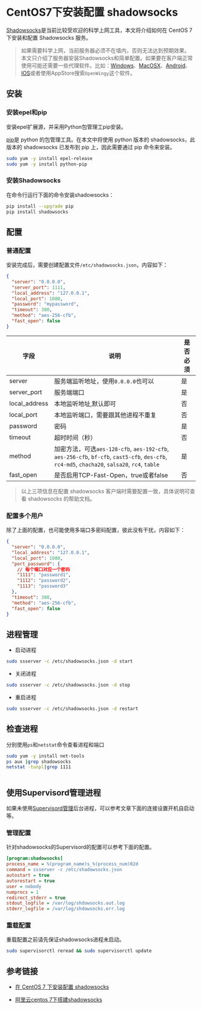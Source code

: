 # CentOS7下安装配置 shadowsocks

[Shadowsocks](https://github.com/shadowsocks/)是当前比较受欢迎的科学上网工具，本文将介绍如何在 CentOS 7下安装和配置 Shadowsocks 服务。

> 如果需要科学上网，当前服务器必须不在墙内，否则无法达到预期效果。
> 本文只介绍了服务器安装Shadowsocks和简单配置。如果要在客户端正常使用可能还需要一些代理软件。比如：[Windows](https://github.com/shadowsocks/shadowsocks-windows/wiki/Shadowsocks-Windows-%E4%BD%BF%E7%94%A8%E8%AF%B4%E6%98%8E)、[MacOSX](https://github.com/shadowsocks/ShadowsocksX-NG)、[Android](https://github.com/shadowsocks/shadowsocks-android)、[IOS](https://github.com/shadowsocks/shadowsocks-iOS/wiki/Help)或者使用AppStore搜索`OpenWingy`这个软件。

## 安装

### 安装epel和pip

安装epel扩展源，并采用Python包管理工pip安装。

[pip](https://pip.pypa.io/en/stable/installing/)是 python 的包管理工具。在本文中将使用 python 版本的 shadowsocks，此版本的 shadowsocks 已发布到 pip
上，因此需要通过 pip 命令来安装。

```bash
sudo yum -y install epel-release
sudo yum -y install python-pip
```

### 安装Shadowsocks

在命令行运行下面的命令安装shadowsocks：

```bash
pip install --upgrade pip
pip install shadowsocks
```

## 配置

### 普通配置

安装完成后，需要创建配置文件`/etc/shadowsocks.json`，内容如下：

```json
{
  "server": "0.0.0.0",
  "server_port": 1111,
  "local_address": "127.0.0.1",
  "local_port": 1080,
  "password": "mypassword",
  "timeout": 300,
  "method": "aes-256-cfb",
  "fast_open": false
}
```

字段 | 说明 | 是否必须
---- | ---- | ----
server | 服务端监听地址，使用`0.0.0.0`也可以 | 是
server_port | 服务端端口 | 是
local_address | 本地监听地址,默认即可 | 否
local_port | 本地监听端口，需要跟其他进程不重复 | 否
password | 密码 | 是
timeout | 超时时间（秒）| 否
method | 加密方法，可选`aes-128-cfb`, `aes-192-cfb`, `aes-256-cfb`, `bf-cfb`, `cast5-cfb`, `des-cfb`, `rc4-md5`, `chacha20`, `salsa20`, `rc4`, `table` | 是
fast_open | 是否启用TCP-Fast-Open，true或者false | 否

> 以上三项信息在配置 shadowsocks 客户端时需要配置一致，具体说明可查看 shadowsocks 的帮助文档。

### 配置多个用户

除了上面的配置，也可能使用多端口多密码配置，彼此没有干扰，内容如下：

```json
{
  "server": "0.0.0.0",
  "local_address": "127.0.0.1",
  "local_port": 1080,
  "port_password": {
    // 每个端口对应一个密码
    "1111": "password1",
    "1112": "password2",
    "1113": "password3"
  },
  "timeout": 300,
  "method": "aes-256-cfb",
  "fast_open": false
}
```

## 进程管理

* 启动进程

```bash
sudo ssserver -c /etc/shadowsocks.json -d start
```

* 关闭进程

```bash
sudo ssserver -c /etc/shadowsocks.json -d stop
```

* 重启进程

```bash
sudo ssserver -c /etc/shadowsocks.json -d restart
```

## 检查进程

分别使用`ps`和`netstat`命令查看进程和端口

```bash
sudo yum -y install net-tools
ps aux |grep shadowsocks
netstat -tunpl|grep 1111
```

<img :src="$withBase('/images/os/centos7/installing-configuration-shadowsocks-under-centos-7/ps-and-netstat-check-shadowsocks-status.png')" alt="">

## 使用Supervisord管理进程

如果未使用[Supervisord管理](/os/centos/how-to-use-supervisord-manager-processes.md)后台进程，可以参考文章下面的连接设置开机自启动等。

### 管理配置

针对shadowsocks的Supervisord的配置可以参考下面的配置。

```ini
[program:shadowsocks]
process_name = %(program_name)s_%(process_num)02d
command = ssserver -c /etc/shadowsocks.json
autostart = true
autorestart = true
user = nobody
numprocs = 1
redirect_stderr = true
stdout_logfile = /var/log/shdowsocks.out.log
stderr_logfile = /var/log/shdowsocks.err.log
```

### 重载配置

重载配置之前请先保证shadowsocks进程未启动。

```bash
sudo supervisorctl reread && sudo supervisorctl update
```

## 参考链接

- [在 CentOS 7 下安装配置 shadowsocks](https://morning.work/page/2015-12/install-shadowsocks-on-centos-7.html)

- [阿里云centos 7下搭建shadowsocks](https://segmentfault.com/a/1190000010639190)
